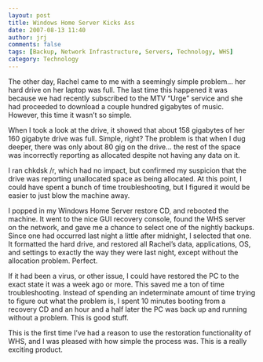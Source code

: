 ```yaml
---
layout: post
title: Windows Home Server Kicks Ass
date: 2007-08-13 11:40
author: jrj
comments: false
tags: [Backup, Network Infrastructure, Servers, Technology, WHS]
category: Technology
---
```

The other day, Rachel came to me with a seemingly simple problem... her hard drive on her laptop was full. The last time this happened it was because we had recently subscribed to the MTV “Urge” service and she had proceeded to download a couple hundred gigabytes of music. However, this time it wasn’t so simple.

When I took a look at the drive, it showed that about 158 gigabytes of her 160 gigabyte drive was full. Simple, right? The problem is that when I dug deeper, there was only about 80 gig on the drive... the rest of the space was incorrectly reporting as allocated despite not having any data on it.

I ran chkdsk /r, which had no impact, but confirmed my suspicion that the drive was reporting unallocated space as being allocated. At this point, I could have spent a bunch of time troubleshooting, but I figured it would be easier to just blow the machine away.

I popped in my Windows Home Server restore CD, and rebooted the machine. It went to the nice GUI recovery console, found the WHS server on the network, and gave me a chance to select one of the nightly backups. Since one had occurred last night a little after midnight, I selected that one. It formatted the hard drive, and restored all Rachel’s data, applications, OS, and settings to exactly the way they were last night, except without the allocation problem. Perfect.

If it had been a virus, or other issue, I could have restored the PC to the exact state it was a week ago or more. This saved me a ton of time troubleshooting. Instead of spending an indeterminate amount of time trying to figure out what the problem is, I spent 10 minutes booting from a recovery CD and an hour and a half later the PC was back up and running without a problem. This is good stuff.

This is the first time I’ve had a reason to use the restoration functionality of WHS, and I was pleased with how simple the process was. This is a really exciting product.
